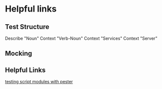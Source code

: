 # Helpful links

## Test Structure 

Describe "Noun"
    Context "Verb-Noun"
        Context "Services"
        Context "Server"

## Mocking

## Helpful Links

[testing script modules with pester](https://blogs.technet.microsoft.com/heyscriptingguy/2015/12/17/testing-script-modules-with-pester/)
